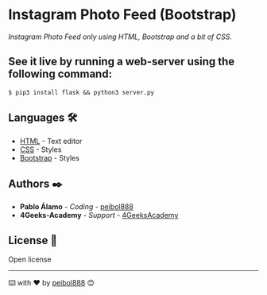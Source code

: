 # Instagram Photo Feed (Bootstrap)
_Instagram Photo Feed only using HTML, Bootstrap and a bit of CSS._

## See it live by running a web-server using the following command:
```
$ pip3 install flask && python3 server.py
```

## Languages 🛠️

* [HTML](https://es.wikipedia.org/wiki/HTML5) - Text editor
* [CSS](https://developer.mozilla.org/es/docs/Web/CSS) - Styles
* [Bootstrap](https://getbootstrap.com/) - Styles

## Authors ✒️

* **Pablo Álamo** - *Coding* - [peibol888](https://github.com/peibol888)
* **4Geeks-Academy** - *Support* - [4GeeksAcademy](https://github.com/4GeeksAcademy)

## License 📄

Open license


---
⌨️ with ❤️ by [peibol888](https://github.com/peibol888) 😊
